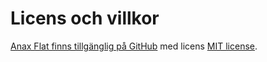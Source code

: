 Licens och villkor
==============================================

[Anax Flat finns tillgänglig på GitHub](https://github.com/canax/anax-flat) med licens [MIT license](https://github.com/canax/anax-flat/blob/master/LICENSE).
